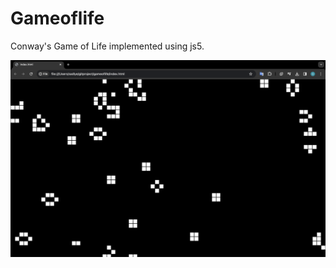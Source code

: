 # Gameoflife
 Conway's Game of Life implemented using js5. 

<img src="ConwayGameoflife.png" alt="ConwayGameoflife.png Screenshot" width="1000">
